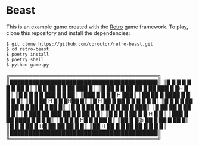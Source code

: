 # Beast

This is an example game created with the [Retro](https://retro-games.readthedocs.io)
game framework. To play, clone this repository and install the dependencies:

    $ git clone https://github.com/cproctor/retro-beast.git
    $ cd retro-beast
    $ poetry install
    $ poetry shell
    $ python game.py

╔════════════════════════════════════════╗
║████████████████████████████████████████║
║█   █ █  █ █  █      █          ██     █║
║█       █    ██    █        █   ██ ███ █║
║█  ██ █  █  ██ ██ █   ██ ███  █  █H  █ █║
║█   █  █ █  █     ███ █    █          ██║
║███ █ █     █    █  H                ███║
║██  ██     █ ████  █   █    █   █      █║
║█    █   ██     H     █     █   █H██   █║
║█  H  ██   █ ██     █  █      █ █  █   █║
║█ █ █ █ ██ █    ██ █   █  ██  █  █ ██  █║
║█  █ █  ██ █    █  █ █ █       ██  █ ███║
║█      ██         ██    █        ██  █ █║
║█ ███  ██    ███  ██   █ █      ██  █  █║
║█  █       █ █         ██ █  █ H   █   █║
║███    █   ██    ████         █ █  █   █║
║█ █      █     █       H█    █   █  ██ █║
║██     █ █@    ██     █    ██ █    ██  █║
║█   █   █ ██   █ H█   ██ ██     ██ █   █║
║██ H ██ █    █ ██     ██  █ █     █    █║
║████████████████████████████████████████║
╚════════════════════════════════════════╝
